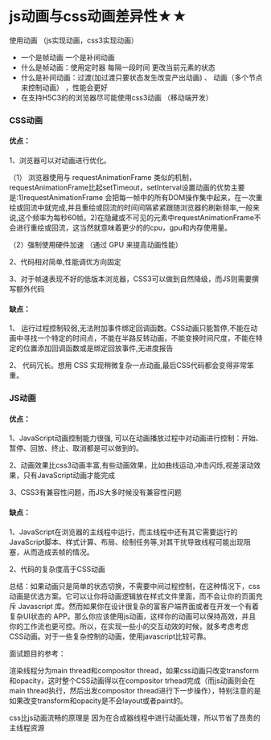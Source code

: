 
# js动画与css动画差异性★★


使用动画 （js实现动画，css3实现动画）
+ 一个是帧动画 一个是补间动画
+ 什么是帧动画：使用定时器 每隔一段时间 更改当前元素的状态
+ 什么是补间动画：过渡(加过渡只要状态发生改变产出动画) 、 动画（多个节点来控制动画） ，性能会更好
+ 在支持H5C3的的浏览器尽可能使用css3动画 （移动端开发）

### CSS动画
#### 优点：

1、浏览器可以对动画进行优化。

（1） 浏览器使用与 requestAnimationFrame 类似的机制，requestAnimationFrame比起setTimeout，setInterval设置动画的优势主要是:1)requestAnimationFrame 会把每一帧中的所有DOM操作集中起来，在一次重绘或回流中就完成,并且重绘或回流的时间间隔紧紧跟随浏览器的刷新频率,一般来说,这个频率为每秒60帧。2)在隐藏或不可见的元素中requestAnimationFrame不会进行重绘或回流，这当然就意味着更少的的cpu，gpu和内存使用量。

（2）强制使用硬件加速 （通过 GPU 来提高动画性能）

2、代码相对简单,性能调优方向固定

3、对于帧速表现不好的低版本浏览器，CSS3可以做到自然降级，而JS则需要撰写额外代码

#### 缺点：

1、 运行过程控制较弱,无法附加事件绑定回调函数。CSS动画只能暂停,不能在动画中寻找一个特定的时间点，不能在半路反转动画，不能变换时间尺度，不能在特定的位置添加回调函数或是绑定回放事件,无进度报告

2、 代码冗长。想用 CSS 实现稍微复杂一点动画,最后CSS代码都会变得非常笨重。

### JS动画
#### 优点：

1、JavaScript动画控制能力很强, 可以在动画播放过程中对动画进行控制：开始、暂停、回放、终止、取消都是可以做到的。

2、动画效果比css3动画丰富,有些动画效果，比如曲线运动,冲击闪烁,视差滚动效果，只有JavaScript动画才能完成

3、CSS3有兼容性问题，而JS大多时候没有兼容性问题

#### 缺点：

1、JavaScript在浏览器的主线程中运行，而主线程中还有其它需要运行的JavaScript脚本、样式计算、布局、绘制任务等,对其干扰导致线程可能出现阻塞，从而造成丢帧的情况。

2、代码的复杂度高于CSS动画

总结：如果动画只是简单的状态切换，不需要中间过程控制，在这种情况下，css动画是优选方案。它可以让你将动画逻辑放在样式文件里面，而不会让你的页面充斥 Javascript 库。然而如果你在设计很复杂的富客户端界面或者在开发一个有着复杂UI状态的 APP。那么你应该使用js动画，这样你的动画可以保持高效，并且你的工作流也更可控。所以，在实现一些小的交互动效的时候，就多考虑考虑CSS动画。对于一些复杂控制的动画，使用javascript比较可靠。





面试题目的参考：

渲染线程分为main thread和compositor thread，如果css动画只改变transform和opacity，这时整个CSS动画得以在compositor trhead完成（而js动画则会在main thread执行，然后出发compositor thread进行下一步操作），特别注意的是如果改变transform和opacity是不会layout或者paint的。

css比js动画流畅的原理是 因为在合成器线程中进行动画处理，所以节省了昂贵的主线程资源

